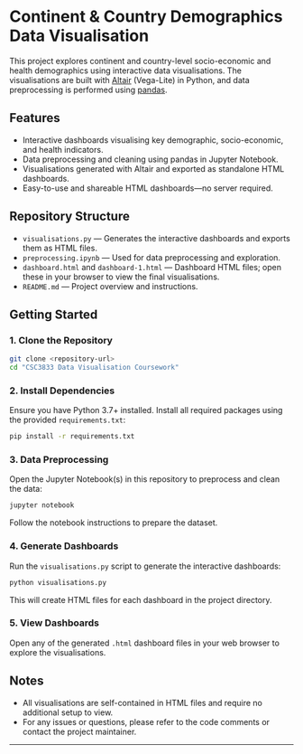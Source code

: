# Continent & Country Demographics Data Visualisation

This project explores continent and country-level socio-economic and health demographics using interactive data visualisations. The visualisations are built with [Altair](https://altair-viz.github.io/) (Vega-Lite) in Python, and data preprocessing is performed using [pandas](https://pandas.pydata.org/).

## Features

- Interactive dashboards visualising key demographic, socio-economic, and health indicators.
- Data preprocessing and cleaning using pandas in Jupyter Notebook.
- Visualisations generated with Altair and exported as standalone HTML dashboards.
- Easy-to-use and shareable HTML dashboards—no server required.

## Repository Structure

- `visualisations.py` — Generates the interactive dashboards and exports them as HTML files.
- `preprocessing.ipynb` — Used for data preprocessing and exploration.
- `dashboard.html` and `dashboard-1.html` — Dashboard HTML files; open these in your browser to view the final visualisations.
- `README.md` — Project overview and instructions.

## Getting Started

### 1. Clone the Repository

```bash
git clone <repository-url>
cd "CSC3833 Data Visualisation Coursework"
```

### 2. Install Dependencies

Ensure you have Python 3.7+ installed. Install all required packages using the provided `requirements.txt`:

```bash
pip install -r requirements.txt
```

### 3. Data Preprocessing

Open the Jupyter Notebook(s) in this repository to preprocess and clean the data:

```bash
jupyter notebook
```

Follow the notebook instructions to prepare the dataset.

### 4. Generate Dashboards

Run the `visualisations.py` script to generate the interactive dashboards:

```bash
python visualisations.py
```

This will create HTML files for each dashboard in the project directory.

### 5. View Dashboards

Open any of the generated `.html` dashboard files in your web browser to explore the visualisations.

## Notes

- All visualisations are self-contained in HTML files and require no additional setup to view.
- For any issues or questions, please refer to the code comments or contact the project maintainer.

---

